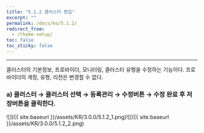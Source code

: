 ```yaml
---
title: "5.1.2 클러스터 편집"
excerpt: ""
permalink: /docs/ko/5.1.2/
redirect_from:
  - /theme-setup/
toc: false
toc_sticky: false
---
```


---
클러스터의 기본정보, 프로바이더, 모니터링, 클러스터 유형을 수정하는 기능이다. 프로바이더의 계정, 유형, 리전은 변경할 수 없다.

### a\) 클러스터 → 클러스터 선택 → 등록관리 → 수정버튼 → 수정 완료 후 저장버튼을 클릭한다.
![]({{ site.baseurl }}/assets/KR/3.0.0/5.1.2_1.png)![]({{ site.baseurl }}/assets/KR/3.0.0/5.1.2_2.png)
